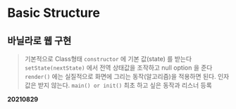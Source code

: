 # Basic Structure

## 바닐라로 웹 구현

> 기본적으로 Class형태
> `constructor` 에 기본 값(state) 를 받는다
> `setState(nextState)` 에서 전역 상태값을 조작하고 null option 을 준다
> `render()` 에는 실질적으로 화면에 그리는 동작(알고리즘)을 적용하면 된다. 인자값은 받지 않는다.
> `main() or init()` 최초 하고 싶은 동작과 리스너 등록

**20210829**

